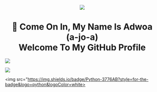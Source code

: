<p align="center">
   <img src ="https://user-images.githubusercontent.com/124000356/222930165-9aab3f8d-a768-4faf-9199-6dfb8044f6e4.jpg">
</p>
<h1 align="center">👋 Come On In, My Name Is Adwoa (a-jo-a) <br> Welcome To My GitHub Profile</h1>

<img src ="https://github-readme-stats.vercel.app/api?username=AJAgyeman&show_icons=true&theme=dark">

[![](https://img.shields.io/badge/linkedin-%230077B5.svg?style=for-the-badge&logo=linkedin)](https://www.linkedin.com/in/adwoa-o-onwona-agyeman-msc-ba5460144/)

<img src="https://img.shields.io/badge/Python-3776AB?style=for-the-badge&logo=python&logoColor=white>








<!--
**AJAgyeman/AJAgyeman** is a ✨ _special_ ✨ repository because its `README.md` (this file) appears on your GitHub profile.
<img src ="https://user-images.githubusercontent.com/124000356/222930165-9aab3f8d-a768-4faf-9199-6dfb8044f6e4.jpg">
Here are some ideas to get you started:

[![Top Langs](https://github-readme-stats.vercel.app/api/top-langs/?username=AJAgyeman&layout=compact)](https://github.com/yushi1007)

- 🔭 I’m currently working on ...
- 🌱 I’m currently learning ...
- 👯 I’m looking to collaborate on ...
- 🤔 I’m looking for help with ...
- 💬 Ask me about ...
- 📫 How to reach me: ...
- 😄 Pronouns: ...
- ⚡ Fun fact: ...
-->
